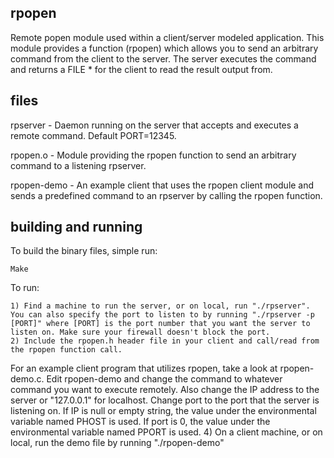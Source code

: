 ## rpopen
Remote popen module used within a client/server modeled application. This module provides a function (rpopen) which allows you to send an arbitrary command from the client to the server. The server executes the command and returns a FILE * for the client to read the result output from.

## files
rpserver - Daemon running on the server that accepts and executes a remote command. Default PORT=12345.

rpopen.o - Module providing the rpopen function to send an arbitrary command to a listening rpserver.

rpopen-demo - An example client that uses the rpopen client module and sends a predefined command to an rpserver by calling the rpopen function.


## building and running
To build the binary files, simple run:

	Make

To run:

	1) Find a machine to run the server, or on local, run "./rpserver". You can also specify the port to listen to by running "./rpserver -p [PORT]" where [PORT] is the port number that you want the server to listen on. Make sure your firewall doesn't block the port.
	2) Include the rpopen.h header file in your client and call/read from the rpopen function call.

For an example client program that utilizes rpopen, take a look at rpopen-demo.c. Edit rpopen-demo and change the command to whatever command you want to execute remotely. Also change the IP address to the server or "127.0.0.1" for localhost. Change port to the port that the server is listening on. If IP is null or empty string, the value under the environmental variable named PHOST is used. If port is 0, the value under the environmental variable named PPORT is used.
4) On a client machine, or on local, run the demo file by running "./rpopen-demo"

